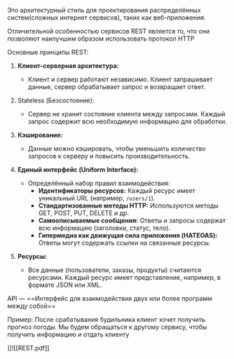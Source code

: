 Это архитектурный стиль для проектирования распределённых систем(сложных интернет сервисов), таких как веб-приложения.

Отличительной особенностью сервисов REST является то, что они позволяют наилучшим образом использовать протокол HTTP

 Основные принципы REST:

1. **Клиент-серверная архитектура:**
    
    - Клиент и сервер работают независимо. Клиент запрашивает данные, сервер обрабатывает запрос и возвращает ответ.
2. Stateless (Безсостояние):
    - Сервер не хранит состояние клиента между запросами. Каждый запрос содержит всю необходимую информацию для обработки.
3. **Кэширование:**
    - Данные можно кэшировать, чтобы уменьшить количество запросов к серверу и повысить производительность.
4. **Единый интерфейс (Uniform Interface):**
    
    - Определённый набор правил взаимодействия:
        - **Идентификаторы ресурсов:** Каждый ресурс имеет уникальный URL (например, `/users/1`).
        - **Стандартизованные методы HTTP:** Используются методы GET, POST, PUT, DELETE и др.
        - **Самоописываемые сообщения:** Ответы и запросы содержат всю информацию (заголовки, статус, тело).
        - **Гипермедиа как движущая сила приложения (HATEOAS):** Ответы могут содержать ссылки на связанные ресурсы.
5. **Ресурсы:**
    - Все данные (пользователи, заказы, продукты) считаются ресурсами. Каждый ресурс имеет представление, например, в формате JSON или XML.


API — ==Интерфейс для взаимодействия двух или более программ между собой==

Пример: После срабатывания будильника клиент хочет получить прогноз погоды. Мы будем обращаться к другому сервису, чтобы получить информацию и отдать клиенту

]]![[REST.pdf]]